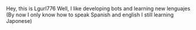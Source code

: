 Hey, this is Lgurl776
Well, I like developing bots and learning new lenguajes (By now I only know how to speak Spanish and english I still learning Japonese)
